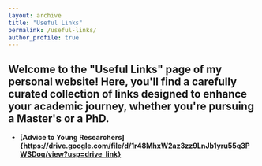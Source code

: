 ```yaml
---
layout: archive
title: "Useful Links"
permalink: /useful-links/
author_profile: true
---
```


## Welcome to the "Useful Links" page of my personal website! Here, you'll find a carefully curated collection of links designed to enhance your academic journey, whether you're pursuing a Master's or a PhD.

*  **[Advice to Young Researchers]{https://drive.google.com/file/d/1r48MhxW2az3zz9LnJb1yru55q3PWSDoq/view?usp=drive_link}**